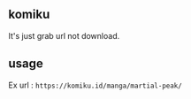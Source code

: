 ## komiku
It's just grab url not download.
## usage
Ex url : ```https://komiku.id/manga/martial-peak/```
